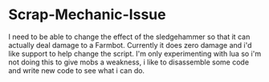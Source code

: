 # Scrap-Mechanic-Issue
I need to be able to change the effect of the sledgehammer so that it can actually deal damage to a Farmbot. Currently it does zero damage and i'd like support to help change the script. I'm only experimenting with lua so i'm not doing this to give mobs a weakness, i like to disassemble some code and write new code to see what i can do.
